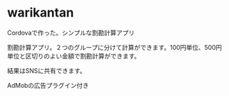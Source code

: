 # warikantan
Cordovaで作った。シンプルな割勘計算アプリ

割勘計算アプリ。２つのグループに分けて計算ができます。100円単位、500円単位と区切りのよい金額で割勘計算ができます。

結果はSNSに共有できます。


AdMobの広告プラグイン付き


